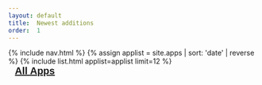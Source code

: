 ```yaml
---
layout: default
title:  Newest additions
order:  1
---
```

<div> 
  {% include nav.html %}
  {% assign applist = site.apps | sort: 'date' | reverse %}
	{% include list.html applist=applist limit=12 %}  

  <div class="fy_container">
    <a href="/all.html" class="w-button" style="
    font-family: Poppins, sans-serif;
    font-size: 20px;
    font-weight: 600;
    border-radius: 8px;
    padding: 10pt;
    width: 100%;
    text-align: center;">All Apps</a>
  </div>
</div>
